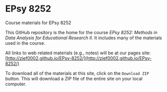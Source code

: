 EPsy 8252
=========

Course materials for EPsy 8252


This GitHub repository is the home for the course _EPsy 8252: Methods in Data Analysis for Educational Research II_. It includes many of the materials used in the course.


All links to web related materials (e.g., notes) will be at our pages site: [http://zief0002.github.io/EPsy-8252/](http://zief0002.github.io/EPsy-8252/)


To download all of the materials at this site, click on the `Download ZIP` button. This will download a ZIP file of the entire site on your local computer. 